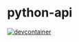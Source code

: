 # python-api
[![devcontainer](https://github.com/code-tanks/python-api/actions/workflows/devcontainer.yml/badge.svg)](https://github.com/code-tanks/python-api/actions/workflows/devcontainer.yml)
